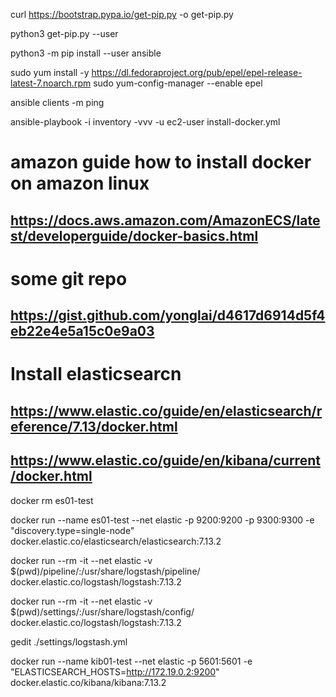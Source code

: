 curl https://bootstrap.pypa.io/get-pip.py -o get-pip.py

python3 get-pip.py --user

python3 -m pip install --user ansible


sudo yum install -y https://dl.fedoraproject.org/pub/epel/epel-release-latest-7.noarch.rpm
sudo yum-config-manager --enable epel



ansible clients  -m ping

ansible-playbook -i inventory -vvv -u ec2-user install-docker.yml



# amazon guide how to install docker on amazon linux
## https://docs.aws.amazon.com/AmazonECS/latest/developerguide/docker-basics.html

# some git repo
## https://gist.github.com/yonglai/d4617d6914d5f4eb22e4e5a15c0e9a03


# Install elasticsearcn

## https://www.elastic.co/guide/en/elasticsearch/reference/7.13/docker.html

## https://www.elastic.co/guide/en/kibana/current/docker.html


docker rm es01-test 

docker run --name es01-test --net elastic -p 9200:9200 -p 9300:9300 -e "discovery.type=single-node" docker.elastic.co/elasticsearch/elasticsearch:7.13.2


docker run --rm -it --net elastic -v $(pwd)/pipeline/:/usr/share/logstash/pipeline/ docker.elastic.co/logstash/logstash:7.13.2

docker run --rm -it --net elastic -v $(pwd)/settings/:/usr/share/logstash/config/ docker.elastic.co/logstash/logstash:7.13.2

gedit ./settings/logstash.yml

docker run --name kib01-test --net elastic -p 5601:5601 -e "ELASTICSEARCH_HOSTS=http://172.19.0.2:9200" docker.elastic.co/kibana/kibana:7.13.2




